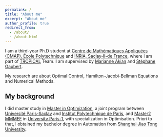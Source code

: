 ```yaml
---
permalink: /
title: "About me"
excerpt: "About me"
author_profile: true
redirect_from: 
  - /about/
  - /about.html
--- 
```



I am a third-year Ph.D student at [Centre de Mathématiques Appliquées (CMAP), École Polytechnique](https://portail.polytechnique.edu/cmap/fr/page-daccueil) and [INRIA, Saclay-Il-de France](https://www.inria.fr/fr/centre-inria-de-saclay), where I am part of [TROPICAL](https://team.inria.fr/tropical/) Team. I am supervised by [Marianne Akian](http://www.cmap.polytechnique.fr/~akian/) and [Stéphane Gaubert](http://www.cmap.polytechnique.fr/~gaubert/).

My research are about Optimal Control, Hamilton-Jacobi-Bellman Equations and Numerical Methods.

## My background

I did master study in [Master in Optimization](https://www.master-in-optimization.fr/),  a joint program between [Université Paris-Saclay](https://www.imo.universite-paris-saclay.fr/?lang=fr) and [Institut Polytechnique de Paris](https://www.ip-paris.fr/en), and [Master2 MMMEF](https://www.mmmef.fr/) in [University Paris-1](https://www.pantheonsorbonne.fr/), with specialization in Optimisation. Priori to that, I obtained my bachelor degree in Automation from [Shanghai Jiao Tong University](https://en.sjtu.edu.cn/). 





